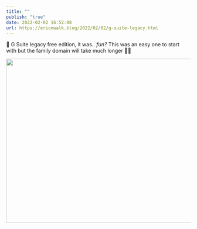 ```yaml
---
title: ""
publish: "true"
date: 2022-02-02 16:52:08
url: https://ericmwalk.blog/2022/02/02/g-suite-legacy.html
---
```


👋 G Suite legacy free edition, it was.. *fun?*  This was an easy one to start with but the family domain will take much longer 🤦‍♂️


<img src="uploads/2022/ac2bfe5fb5.png" width="600" height="448" alt="" />